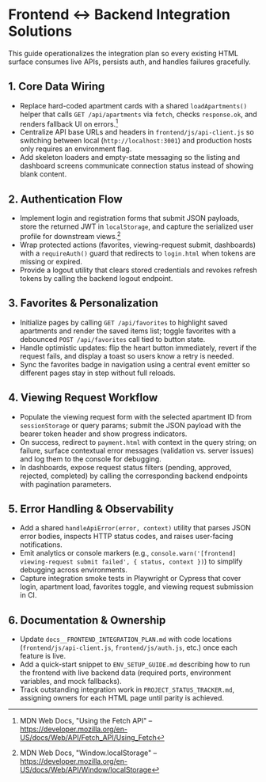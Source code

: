 # Frontend ↔ Backend Integration Solutions

This guide operationalizes the integration plan so every existing HTML surface consumes live APIs, persists auth, and handles failures gracefully.

## 1. Core Data Wiring
- Replace hard-coded apartment cards with a shared `loadApartments()` helper that calls `GET /api/apartments` via `fetch`, checks `response.ok`, and renders fallback UI on errors.[^fetch]
- Centralize API base URLs and headers in `frontend/js/api-client.js` so switching between local (`http://localhost:3001`) and production hosts only requires an environment flag.
- Add skeleton loaders and empty-state messaging so the listing and dashboard screens communicate connection status instead of showing blank content.

## 2. Authentication Flow
- Implement login and registration forms that submit JSON payloads, store the returned JWT in `localStorage`, and capture the serialized user profile for downstream views.[^localstorage]
- Wrap protected actions (favorites, viewing-request submit, dashboards) with a `requireAuth()` guard that redirects to `login.html` when tokens are missing or expired.
- Provide a logout utility that clears stored credentials and revokes refresh tokens by calling the backend logout endpoint.

## 3. Favorites & Personalization
- Initialize pages by calling `GET /api/favorites` to highlight saved apartments and render the saved items list; toggle favorites with a debounced `POST /api/favorites` call tied to button state.
- Handle optimistic updates: flip the heart button immediately, revert if the request fails, and display a toast so users know a retry is needed.
- Sync the favorites badge in navigation using a central event emitter so different pages stay in step without full reloads.

## 4. Viewing Request Workflow
- Populate the viewing request form with the selected apartment ID from `sessionStorage` or query params; submit the JSON payload with the bearer token header and show progress indicators.
- On success, redirect to `payment.html` with context in the query string; on failure, surface contextual error messages (validation vs. server issues) and log them to the console for debugging.
- In dashboards, expose request status filters (pending, approved, rejected, completed) by calling the corresponding backend endpoints with pagination parameters.

## 5. Error Handling & Observability
- Add a shared `handleApiError(error, context)` utility that parses JSON error bodies, inspects HTTP status codes, and raises user-facing notifications.
- Emit analytics or console markers (e.g., `console.warn('[frontend] viewing-request submit failed', { status, context })`) to simplify debugging across environments.
- Capture integration smoke tests in Playwright or Cypress that cover login, apartment load, favorites toggle, and viewing request submission in CI.

## 6. Documentation & Ownership
- Update `docs__FRONTEND_INTEGRATION_PLAN.md` with code locations (`frontend/js/api-client.js`, `frontend/js/auth.js`, etc.) once each feature is live.
- Add a quick-start snippet to `ENV_SETUP_GUIDE.md` describing how to run the frontend with live backend data (required ports, environment variables, and mock fallbacks).
- Track outstanding integration work in `PROJECT_STATUS_TRACKER.md`, assigning owners for each HTML page until parity is achieved.

[^fetch]: MDN Web Docs, "Using the Fetch API" – <https://developer.mozilla.org/en-US/docs/Web/API/Fetch_API/Using_Fetch>
[^localstorage]: MDN Web Docs, "Window.localStorage" – <https://developer.mozilla.org/en-US/docs/Web/API/Window/localStorage>
